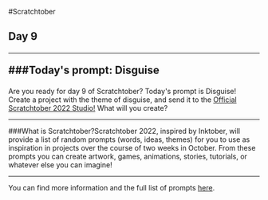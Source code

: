 #Scratchtober<h2>Day 9
___
###Today's prompt: Disguise</h3>Are you ready for day 9 of Scratchtober? Today's prompt is Disguise! Create a project with the theme of disguise, and send it to the [Official Scratchtober 2022 Studio!](https://scratch.mit.edu/studios/32248580) What will you create?<br>
___
###What is Scratchtober?</h3>Scratchtober 2022, inspired by Inktober, will provide a list of random prompts (words, ideas, themes) for you to use as inspiration in projects over the course of two weeks in October. From these prompts you can create artwork, games, animations, stories, tutorials, or whatever else you can imagine!
<br>
___
You can find more information and the full list of prompts [here](https://scratch.mit.edu/projects/739424600/).